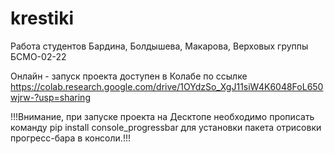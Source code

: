 # krestiki
Работа студентов Бардина, Болдышева, Макарова, Верховых группы БСМО-02-22

Онлайн - запуск проекта доступен в Колабе по ссылке https://colab.research.google.com/drive/1OYdzSo_XgJ11siW4K6048FoL650wjrw-?usp=sharing

!!!Внимание, при запуске проекта на Десктопе необходимо прописать команду pip install console_progressbar для установки пакета отрисовки прогресс-бара в консоли.!!!
